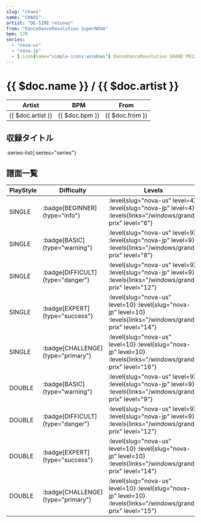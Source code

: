 ```yaml
---
slug: "chaos"
name: "CHAOS"
artist: "DE-SIRE retunes"
from: "DanceDanceRevolution SuperNOVA"
bpm: 170
series:
  - "nova-us"
  - "nova-jp"
  - [:icon{name="simple-icons:windows"} DanceDanceRevolution GRAND PRIX](/windows/grand-prix)
---
```


# {{ $doc.name }} / {{ $doc.artist }}

|Artist|BPM|From|
|------|---|----|
|{{ $doc.artist }}|{{ $doc.bpm }}|{{ $doc.from }}|

## 収録タイトル

:series-list{:series="series"}

## 譜面一覧

|PlayStyle|Difficulty|Levels|Notes|Movie|
|---------|----------|------|-----|-----|
|SINGLE| :badge[BEGINNER]{type="info"}|<div class="field is-grouped is-grouped-multiline"> :level{slug="nova-us" level=4} :level{slug="nova-jp" level=4}  :levels{links="/windows/grand-prix" level="6"}</div>|56/0||
|SINGLE| :badge[BASIC]{type="warning"}|<div class="field is-grouped is-grouped-multiline"> :level{slug="nova-us" level=9} :level{slug="nova-jp" level=9}  :levels{links="/windows/grand-prix" level="8"}</div>|183/5||
|SINGLE| :badge[DIFFICULT]{type="danger"}|<div class="field is-grouped is-grouped-multiline"> :level{slug="nova-us" level=9} :level{slug="nova-jp" level=9}  :levels{links="/windows/grand-prix" level="12"}</div>|245/2||
|SINGLE| :badge[EXPERT]{type="success"}|<div class="field is-grouped is-grouped-multiline"> :level{slug="nova-us" level=10} :level{slug="nova-jp" level=10}  :levels{links="/windows/grand-prix" level="14"}</div>|321/5||
|SINGLE| :badge[CHALLENGE]{type="primary"}|<div class="field is-grouped is-grouped-multiline"> :level{slug="nova-us" level=10} :level{slug="nova-jp" level=10}  :levels{links="/windows/grand-prix" level="16"}</div>|405/9||
|DOUBLE| :badge[BASIC]{type="warning"}|<div class="field is-grouped is-grouped-multiline"> :level{slug="nova-us" level=9} :level{slug="nova-jp" level=9}  :levels{links="/windows/grand-prix" level="9"}</div>|174/2||
|DOUBLE| :badge[DIFFICULT]{type="danger"}|<div class="field is-grouped is-grouped-multiline"> :level{slug="nova-us" level=9} :level{slug="nova-jp" level=9}  :levels{links="/windows/grand-prix" level="12"}</div>|242/2||
|DOUBLE| :badge[EXPERT]{type="success"}|<div class="field is-grouped is-grouped-multiline"> :level{slug="nova-us" level=10} :level{slug="nova-jp" level=10}  :levels{links="/windows/grand-prix" level="14"}</div>|316/5||
|DOUBLE| :badge[CHALLENGE]{type="primary"}|<div class="field is-grouped is-grouped-multiline"> :level{slug="nova-us" level=10} :level{slug="nova-jp" level=10}  :levels{links="/windows/grand-prix" level="15"}</div>|360/7||
